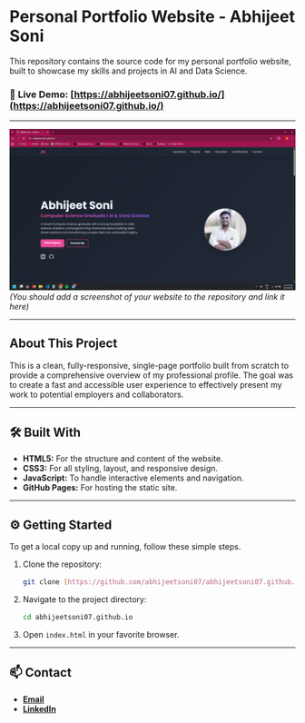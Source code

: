 # Personal Portfolio Website - Abhijeet Soni

This repository contains the source code for my personal portfolio website, built to showcase my skills and projects in AI and Data Science.

### 🚀 **Live Demo: [https://abhijeetsoni07.github.io/](https://abhijeetsoni07.github.io/)**

---

![Portfolio Screenshot](./images/screenshot.png) 
*(You should add a screenshot of your website to the repository and link it here)*

---

## About This Project

This is a clean, fully-responsive, single-page portfolio built from scratch to provide a comprehensive overview of my professional profile. The goal was to create a fast and accessible user experience to effectively present my work to potential employers and collaborators.

---

## 🛠️ Built With

* **HTML5:** For the structure and content of the website.
* **CSS3:** For all styling, layout, and responsive design.
* **JavaScript:** To handle interactive elements and navigation.
* **GitHub Pages:** For hosting the static site.

---

## ⚙️ Getting Started

To get a local copy up and running, follow these simple steps.

1.  Clone the repository:
    ```sh
    git clone [https://github.com/abhijeetsoni07/abhijeetsoni07.github.io.git](https://github.com/abhijeetsoni07/abhijeetsoni07.github.io.git)
    ```
2.  Navigate to the project directory:
    ```sh
    cd abhijeetsoni07.github.io
    ```
3.  Open `index.html` in your favorite browser.

---

## 📫 Contact

* **[Email](mailto:abhijeetsoni07@gmail.com)**
* **[LinkedIn](https://www.linkedin.com/in/abhijeet-soni-75210122a)**
